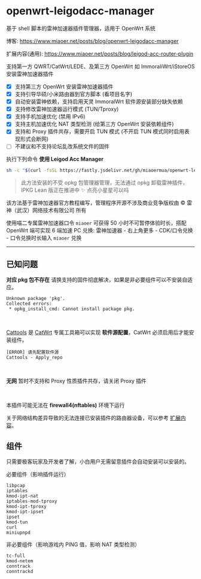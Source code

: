 # openwrt-leigodacc-manager

基于 shell 脚本的雷神加速器插件管理器，适用于 OpenWrt 系统

博客: https://www.miaoer.net/posts/blog/openwrt-leigodacc-manager

扩展内容(通用): https://www.miaoer.net/posts/blog/leigod-acc-router-plugin

支持第一方 QWRT/CatWrt/LEDE、及第三方 OpenWrt 如 ImmoraliWrt/iStoreOS 安装雷神加速器插件

- [x] 支持第三方 OpenWrt 安装雷神加速器插件
- [x] 支持引导华硕/小米路由器到官方脚本 (看项目名字)
- [x] 自动安装雷神依赖，支持启用天灵 ImmoralWrt 软件源安装部分缺失依赖
- [x] 支持修改雷神加速器运行模式 (TUN/Tproxy)
- [x] 支持手机加速优化 (禁用 IPv6)
- [x] 支持主机加速优化 NAT 类型检测 (给第三方 OpenWrt 安装依赖组件)
- [x] 支持和 Proxy 插件共存，需要开启 TUN 模式 (不开启 TUN 模式同时启用表现形式会断网)
- [ ] 不建议和不支持论坛乱改系统文件的固件

执行下列命令 **使用 Leigod Acc Manager**

```sh
sh -c "$(curl -fsSL https://fastly.jsdelivr.net/gh/miaoermua/openwrt-leigodacc-manager@main/leigod.sh)"
```

> 此方法安装的不受 opkg 包管理器管理，无法通过 opkg 卸载雷神插件，IPKG Lean 版正在推进中 ✨ 点亮小星星可以吗

该方法基于雷神加速器官方教程编写，管理程序开源不涉及商业竞争版权由 ©️ 雷神（武汉）网络技术有限公司 所有

使用喵二专属雷神加速器口令 `miaoer` 可获得 50 小时不可暂停体验时长，搭配 OpenWrt 端可实现 6 端加速 PC 兑换: 雷神加速器 - 右上角更多 - CDK/口令兑换 - 口令兑换时长输入 `miaoer` 兑换

---

## 已知问题

**对应 pkg 包不存在** 请换支持的固件彻底解决，如果是非必要组件可以不安装自适应。

```shell
Unknown package 'pkg'.
Collected errors:
 * opkg_install_cmd: Cannot install package pkg.
```

<br>

[Cattools](https://github.com/miaoermua/cattools) 是 [CatWrt](https://github.com/miaoermua/CatWrt) 专属工具箱可以实现 **软件源配置**，CatWrt 必须启用后才能安装组件。

```shell
[ERROR] 请先配置软件源
Cattools - Apply_repo
```

<br>

**无网** 暂时不支持和 Proxy 性质插件共存，请关闭 Proxy 插件

<br>

本插件可能无法在 **firewall4(nftables)** 环境下运行

关于网络结构差异导致的无法连接已安装插件的路由器设备，可以参考 [扩展内容](https://www.miaoer.net/posts/blog/leigod-acc-router-plugin#%E6%97%A0%E6%B3%95%E8%BF%9E%E6%8E%A5/%E6%97%A0%E6%B3%95%E8%AF%86%E5%88%AB%E8%AE%BE%E5%A4%87)。

## 组件

只需要极客玩家及开发者了解，小白用户无需留意插件会自动安装可以安装的。

必要组件（影响插件运行）

```
libpcap
iptables
kmod-ipt-nat
iptables-mod-tproxy
kmod-ipt-tproxy
kmod-ipt-ipset
ipset
kmod-tun
curl
miniupnpd
```

非必要组件（影响游戏内 PING 值，影响 NAT 类型检测）

```
tc-full
kmod-netem
conntrack
conntrackd
```
